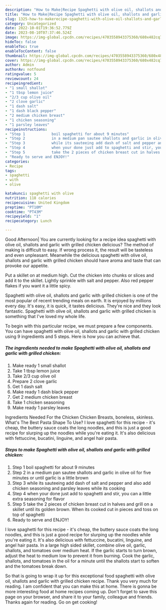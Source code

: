 ```yaml
---
description: "How to Make|Recipe Spaghetti with olive oil, shallots and garlic with grilled chicken {That is Simple"
title: "How to Make|Recipe Spaghetti with olive oil, shallots and garlic with grilled chicken {That is Simple"
slug: 1325-how-to-makerecipe-spaghetti-with-olive-oil-shallots-and-garlic-with-grilled-chicken-that-is-simple
category: Uncategorized
date: 2022-10-01T19:36:52.779Z
date: 2023-08-10T07:37:46.524Z
image: https://img-global.cpcdn.com/recipes/4703558943375360/680x482cq70/spaghetti-with-olive-oil-shallots-and-garlic-with-grilled-chicken-recipe-main-photo.jpg
hideToc: false
enableToc: true
enableTocContent: false
thumbnail: https://img-global.cpcdn.com/recipes/4703558943375360/680x482cq70/spaghetti-with-olive-oil-shallots-and-garlic-with-grilled-chicken-recipe-main-photo.jpg
cover: https://img-global.cpcdn.com/recipes/4703558943375360/680x482cq70/spaghetti-with-olive-oil-shallots-and-garlic-with-grilled-chicken-recipe-main-photo.jpg
author: Admin
authorAv: notfound
ratingvalue: 5
reviewcount: 24
recipeingredient:
- "1 small shallot"
- "1 tbsp lemon juice"
- "2/3 cup olive oil"
- "2 clove garlic"
- "1 dash salt"
- "1 dash black pepper"
- "2 medium chicken breast"
- "1 chicken seasoning"
- "1 parsley leaves"
recipeinstructions:
- "Step 1            boil spaghetti for about 9 minutes"
- "Step 2            in a medium pan sautee shallots and garlic in olive oil for five minutes or until garlic is a little brown"
- "Step 3            while its sauteeing add dash of salt and pepper and also add chicken seasoning and parsley leaves while its cooking"
- "Step 4            when your done just add to spaghetti and stir, you can a little extra seasoning for flavor"
- "Step 5            take the 2 pieces of chicken breast cut in halves and grill on a skillet until its golden brown. When its cooked cut in pieces and toss on top of spaghetti"
- "Ready to serve and ENJOY!"
categories:
- Recipe
tags:
- spaghetti
- with
- olive

katakunci: spaghetti with olive 
nutrition: 118 calories
recipecuisine: United Kingdom
preptime: "PT10M"
cooktime: "PT43M"
recipeyield: "1"
recipecategory: Lunch

---
```



Good Afternoon| You are currently looking for a recipe idea spaghetti with olive oil, shallots and garlic with grilled chicken delicious? The method of making is difficult to easy. If wrong process it, the result will be tasteless and even unpleasant. Meanwhile the delicious spaghetti with olive oil, shallots and garlic with grilled chicken should have aroma and taste that can provoke our appetite.





Put a skillet on at medium high. Cut the chicken into chunks or slices and add it to the skillet. Lightly sprinkle with salt and pepper. Also red pepper flakes if you want it a little spicy.

Spaghetti with olive oil, shallots and garlic with grilled chicken is one of the most popular of recent trending meals on earth. It is enjoyed by millions every day. It's easy, it is quick, it tastes delicious. They're nice and they look fantastic. Spaghetti with olive oil, shallots and garlic with grilled chicken is something that I've loved my whole life.


To begin with this particular recipe, we must prepare a few components. You can have spaghetti with olive oil, shallots and garlic with grilled chicken using 9 ingredients and 5 steps. Here is how you can achieve that.

<!--inarticleads1-->

##### The ingredients needed to make Spaghetti with olive oil, shallots and garlic with grilled chicken:

1. Make ready 1 small shallot
1. Take 1 tbsp lemon juice
1. Take 2/3 cup olive oil
1. Prepare 2 clove garlic
1. Get 1 dash salt
1. Make ready 1 dash black pepper
1. Get 2 medium chicken breast
1. Take 1 chicken seasoning
1. Make ready 1 parsley leaves


Ingredients Needed For the Chicken Chicken Breasts, boneless, skinless. What&#39;s The Best Pasta Shape To Use? I love spaghetti for this recipe - it&#39;s cheap, the buttery sauce coats the long noodles, and this is just a good recipe for slurping up the noodles while you&#39;re eating it. It&#39;s also delicious with fettuccine, bucatini, linguine, and angel hair pasta. 

<!--inarticleads2-->

##### Steps to make Spaghetti with olive oil, shallots and garlic with grilled chicken:

1. Step 1            boil spaghetti for about 9 minutes
1. Step 2            in a medium pan sautee shallots and garlic in olive oil for five minutes or until garlic is a little brown
1. Step 3            while its sauteeing add dash of salt and pepper and also add chicken seasoning and parsley leaves while its cooking
1. Step 4            when your done just add to spaghetti and stir, you can a little extra seasoning for flavor
1. Step 5            take the 2 pieces of chicken breast cut in halves and grill on a skillet until its golden brown. When its cooked cut in pieces and toss on top of spaghetti
1. Ready to serve and ENJOY!

I love spaghetti for this recipe - it&#39;s cheap, the buttery sauce coats the long noodles, and this is just a good recipe for slurping up the noodles while you&#39;re eating it. It&#39;s also delicious with fettuccine, bucatini, linguine, and angel hair pasta. In a large high sided skillet, combine olive oil, garlic, shallots, and tomatoes over medium heat. If the garlic starts to turn brown, adjust the heat to medium low to prevent it from burning. Cook the garlic, shallots, and tomatoes in the oil for a minute until the shallots start to soften and the tomatoes break down. 

So that is going to wrap it up for this exceptional food spaghetti with olive oil, shallots and garlic with grilled chicken recipe. Thank you very much for reading. I am confident that you can make this at home. There is gonna be more interesting food at home recipes coming up. Don't forget to save this page on your browser, and share it to your family, colleague and friends. Thanks again for reading. Go on get cooking!
